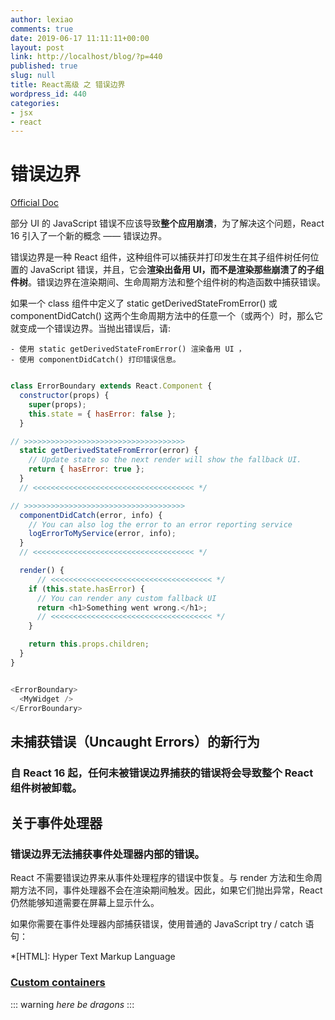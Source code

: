 ```yaml
---
author: lexiao
comments: true
date: 2019-06-17 11:11:11+00:00
layout: post
link: http://localhost/blog/?p=440
published: true
slug: null
title: React高级 之 错误边界
wordpress_id: 440
categories:
- jsx
- react
---
```


# 错误边界

[Official Doc](https://zh-hans.reactjs.org/docs/error-boundaries.html)


部分 UI 的 JavaScript 错误不应该导致**整个应用崩溃**，为了解决这个问题，React 16 引入了一个新的概念 —— 错误边界。

错误边界是一种 React 组件，这种组件可以捕获并打印发生在其子组件树任何位置的 JavaScript 错误，并且，它会**渲染出备用 UI，而不是渲染那些崩溃了的子组件树**。错误边界在渲染期间、生命周期方法和整个组件树的构造函数中捕获错误。


如果一个 class 组件中定义了 static getDerivedStateFromError() 或 componentDidCatch() 这两个生命周期方法中的任意一个（或两个）时，那么它就变成一个错误边界。当抛出错误后，请:

    - 使用 static getDerivedStateFromError() 渲染备用 UI ，
    - 使用 componentDidCatch() 打印错误信息。

```js

class ErrorBoundary extends React.Component {
  constructor(props) {
    super(props);
    this.state = { hasError: false };
  }

// >>>>>>>>>>>>>>>>>>>>>>>>>>>>>>>>>>>>
  static getDerivedStateFromError(error) {
    // Update state so the next render will show the fallback UI.
    return { hasError: true };
  }
  // <<<<<<<<<<<<<<<<<<<<<<<<<<<<<<<<<<<< */

// >>>>>>>>>>>>>>>>>>>>>>>>>>>>>>>>>>>>
  componentDidCatch(error, info) {
    // You can also log the error to an error reporting service
    logErrorToMyService(error, info);
  }
  // <<<<<<<<<<<<<<<<<<<<<<<<<<<<<<<<<<<< */

  render() {
      // <<<<<<<<<<<<<<<<<<<<<<<<<<<<<<<<<<<< */
    if (this.state.hasError) {
      // You can render any custom fallback UI
      return <h1>Something went wrong.</h1>;
      // <<<<<<<<<<<<<<<<<<<<<<<<<<<<<<<<<<<< */
    }

    return this.props.children; 
  }
}
```

```js

<ErrorBoundary>
  <MyWidget />
</ErrorBoundary>
```

## 未捕获错误（Uncaught Errors）的新行为

### 自 React 16 起，任何未被错误边界捕获的错误将会导致整个 React 组件树被卸载。


## 关于事件处理器

### 错误边界无法捕获事件处理器内部的错误。

React 不需要错误边界来从事件处理程序的错误中恢复。与 render 方法和生命周期方法不同，事件处理器不会在渲染期间触发。因此，如果它们抛出异常，React 仍然能够知道需要在屏幕上显示什么。

如果你需要在事件处理器内部捕获错误，使用普通的 JavaScript try / catch 语句：


*[HTML]: Hyper Text Markup Language

### [Custom containers](https://github.com/markdown-it/markdown-it-container)

::: warning
*here be dragons*
:::



